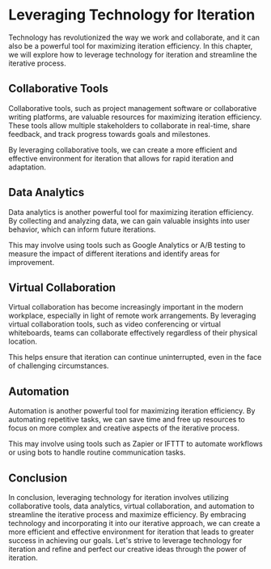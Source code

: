 Leveraging Technology for Iteration
===============================================================================

Technology has revolutionized the way we work and collaborate, and it can also be a powerful tool for maximizing iteration efficiency. In this chapter, we will explore how to leverage technology for iteration and streamline the iterative process.

Collaborative Tools
-------------------

Collaborative tools, such as project management software or collaborative writing platforms, are valuable resources for maximizing iteration efficiency. These tools allow multiple stakeholders to collaborate in real-time, share feedback, and track progress towards goals and milestones.

By leveraging collaborative tools, we can create a more efficient and effective environment for iteration that allows for rapid iteration and adaptation.

Data Analytics
--------------

Data analytics is another powerful tool for maximizing iteration efficiency. By collecting and analyzing data, we can gain valuable insights into user behavior, which can inform future iterations.

This may involve using tools such as Google Analytics or A/B testing to measure the impact of different iterations and identify areas for improvement.

Virtual Collaboration
---------------------

Virtual collaboration has become increasingly important in the modern workplace, especially in light of remote work arrangements. By leveraging virtual collaboration tools, such as video conferencing or virtual whiteboards, teams can collaborate effectively regardless of their physical location.

This helps ensure that iteration can continue uninterrupted, even in the face of challenging circumstances.

Automation
----------

Automation is another powerful tool for maximizing iteration efficiency. By automating repetitive tasks, we can save time and free up resources to focus on more complex and creative aspects of the iterative process.

This may involve using tools such as Zapier or IFTTT to automate workflows or using bots to handle routine communication tasks.

Conclusion
----------

In conclusion, leveraging technology for iteration involves utilizing collaborative tools, data analytics, virtual collaboration, and automation to streamline the iterative process and maximize efficiency. By embracing technology and incorporating it into our iterative approach, we can create a more efficient and effective environment for iteration that leads to greater success in achieving our goals. Let's strive to leverage technology for iteration and refine and perfect our creative ideas through the power of iteration.
